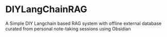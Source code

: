 # DIYLangChainRAG
A Simple DIY Langchain based RAG system with offline external database curated from personal note-taking sessions using Obsidian

